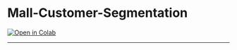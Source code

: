 # Mall-Customer-Segmentation

[![Open in Colab](https://colab.research.google.com/assets/colab-badge.svg)](https://colab.research.google.com/drive/1I03_OYmqh0LhHW5mWzMkfjVAbged1cIk?usp=sharing)

---



